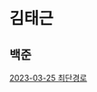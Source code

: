 # 김태근 
## 백준
[2023-03-25 최단경로](https://github.com/Algorithm-study-busan/taegeun/blob/main/dijstra/%5BBOJ%5D1753%EC%B5%9C%EB%8B%A8%EA%B2%BD%EB%A1%9C.py)
